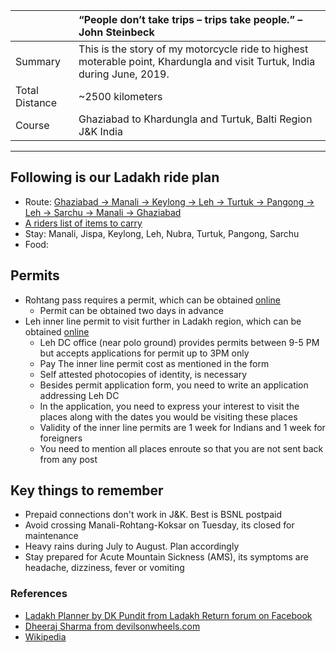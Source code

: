 | | “People don’t take trips – trips take people.” – John Steinbeck|
| :--- | :--- |
| Summary | This is the story of my motorcycle ride to highest moterable point, Khardungla and visit Turtuk, India during June, 2019.|
| Total Distance | ~2500 kilometers |
| Course | Ghaziabad to Khardungla and Turtuk, Balti Region J&K India |

---

## Following is our Ladakh ride plan
* Route: [Ghaziabad -> Manali -> Keylong -> Leh -> Turtuk -> Pangong -> Leh -> Sarchu -> Manali -> Ghaziabad](route.md)
* [A riders list of items to carry](carry-list.md)
* Stay: Manali, Jispa, Keylong, Leh, Nubra, Turtuk, Pangong, Sarchu 
* Food: 

## Permits
* Rohtang pass requires a permit, which can be obtained [online](https://rohtangpermits.nic.in)
	* Permit can be obtained two days in advance
* Leh inner line permit to visit further in Ladakh region, which can be obtained [online](http://www.lahdclehpermit.in)
	* Leh DC office (near polo ground) provides permits between 9-5 PM but accepts applications for permit up to 3PM only
	* Pay The inner line permit cost as mentioned in the form
	* Self attested photocopies of identity, is necessary
	* Besides permit application form, you need to write an application addressing Leh DC
	* In the application, you need to express your interest to visit the places along with the dates you would be visiting these places
	* Validity of the inner line permits are 1 week for Indians and 1 week for foreigners
	* You need to mention all places enroute so that you are not sent back from any post
		
## Key things to remember
* Prepaid connections don't work in J&K. Best is BSNL postpaid
* Avoid crossing Manali-Rohtang-Koksar on Tuesday, its closed for maintenance
* Heavy rains during July to August. Plan accordingly
* Stay prepared for Acute Mountain Sickness (AMS), its symptoms are headache, dizziness, fever or vomiting

### References
* [Ladakh Planner by DK Pundit from Ladakh Return forum on Facebook](dk-pandit-guidance.md)
* [Dheeraj Sharma from devilsonwheels.com](http://devilonwheels.com)
* [Wikipedia](https://en.wikipedia.org/wiki/Leh%E2%80%93Manali_Highway)